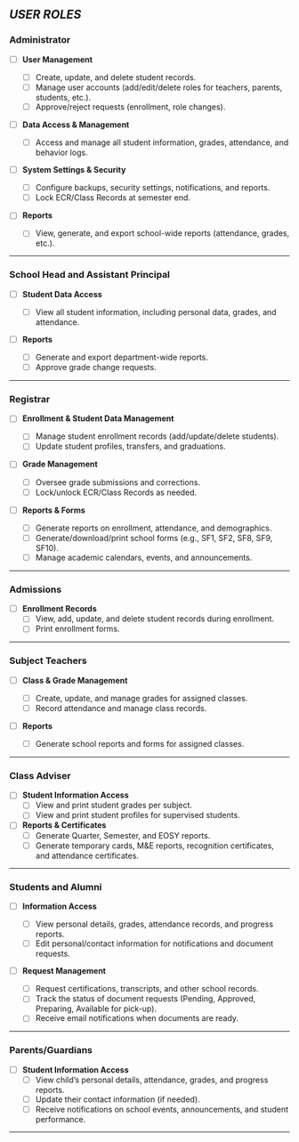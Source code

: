 ## _USER ROLES_

### **Administrator**

- [ ] **User Management**

  - [ ] Create, update, and delete student records.
  - [ ] Manage user accounts (add/edit/delete roles for teachers, parents, students, etc.).
  - [ ] Approve/reject requests (enrollment, role changes).

- [ ] **Data Access & Management**

  - [ ] Access and manage all student information, grades, attendance, and behavior logs.

- [ ] **System Settings & Security**

  - [ ] Configure backups, security settings, notifications, and reports.
  - [ ] Lock ECR/Class Records at semester end.

- [ ] **Reports**
  - [ ] View, generate, and export school-wide reports (attendance, grades, etc.).

---

### **School Head and Assistant Principal**

- [ ] **Student Data Access**

  - [ ] View all student information, including personal data, grades, and attendance.

- [ ] **Reports**
  - [ ] Generate and export department-wide reports.
  - [ ] Approve grade change requests.

---

### **Registrar**

- [ ] **Enrollment & Student Data Management**

  - [ ] Manage student enrollment records (add/update/delete students).
  - [ ] Update student profiles, transfers, and graduations.

- [ ] **Grade Management**

  - [ ] Oversee grade submissions and corrections.
  - [ ] Lock/unlock ECR/Class Records as needed.

- [ ] **Reports & Forms**
  - [ ] Generate reports on enrollment, attendance, and demographics.
  - [ ] Generate/download/print school forms (e.g., SF1, SF2, SF8, SF9, SF10).
  - [ ] Manage academic calendars, events, and announcements.

---

### **Admissions**

- [ ] **Enrollment Records**
  - [ ] View, add, update, and delete student records during enrollment.
  - [ ] Print enrollment forms.

---

### **Subject Teachers**

- [ ] **Class & Grade Management**

  - [ ] Create, update, and manage grades for assigned classes.
  - [ ] Record attendance and manage class records.

- [ ] **Reports**
  - [ ] Generate school reports and forms for assigned classes.

---

### **Class Adviser**

- [ ] **Student Information Access**
  - [ ] View and print student grades per subject.
  - [ ] View and print student profiles for supervised students.
- [ ] **Reports & Certificates**
  - [ ] Generate Quarter, Semester, and EOSY reports.
  - [ ] Generate temporary cards, M&E reports, recognition certificates, and attendance certificates.

---

### **Students and Alumni**

- [ ] **Information Access**

  - [ ] View personal details, grades, attendance records, and progress reports.
  - [ ] Edit personal/contact information for notifications and document requests.

- [ ] **Request Management**
  - [ ] Request certifications, transcripts, and other school records.
  - [ ] Track the status of document requests (Pending, Approved, Preparing, Available for pick-up).
  - [ ] Receive email notifications when documents are ready.

---

### **Parents/Guardians**

- [ ] **Student Information Access**
  - [ ] View child’s personal details, attendance, grades, and progress reports.
  - [ ] Update their contact information (if needed).
  - [ ] Receive notifications on school events, announcements, and student performance.

---
